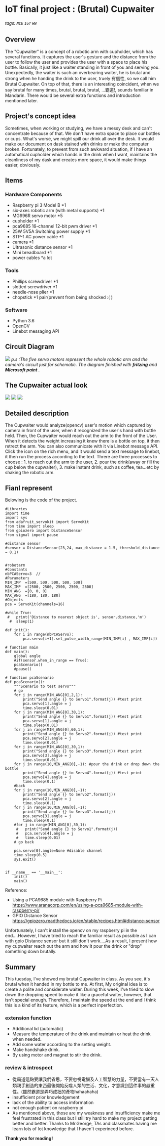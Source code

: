 # IoT final project : (Brutal) Cupwaiter

###### tags: `NCU` `IoT` `HW`

## Overview
The "Cupwaiter" is a concept of a robotic arm with cupholder, which has several functions. It captures the user's gesture and the distance from the user to follow the user and provides the user with a space to place his bottle. Basically, it just like a waiter standing in front of you and serving you. Unexpectedly, the waiter is such an overbearing waiter, he is brutal and strong when he handing the drink to the user, truely 有個性, so we call him Brutal Cupwaiter. On top of that, there is an interesting coincident, when we say brutal for many times, brutal, brutal, brutal, ...霸道!, sounds familiar in Mandarin. There would be several extra functions and introduction mentioned later.

## Project's concept idea
Sometimes, when working or studying, we have a messy desk and can't concentrate because of that. We don't have extra space to place our bottles or cups. What's worse, we might spill our drink all over the desk. It would make our document on dask stained with drinks or make the computer broken. Fortunately, to prevent from such awkward situation, if I have an automatical cupholder which hands in the drink when I want, maintains the cleanliness of my dask and creates more space, it would make things easier, obviously. 

## Items
### Hardware Components
* Raspberry pi 3 Model B *1
* six-axes robotic arm (with metal supports) *1
* MG996R servo motor *5
* cupholder *1
* pca9685 16-channel 12-bit pwm driver *1
* 25W 5V5A Switching power supply *1
* STP-1 AC power cable *1
* camera *1
* Ultrasonic distance sensor *1
* Mini breadboard *1
* power cables *a lot

### Tools
* Phillips screwdriver *1
* slotted screwdriver *1
* needle-nose plier *1
* chopstick *1 pair(prevent from being shocked :( )

### Software
* Python 3.6
* OpenCV
* Linebot messaging API



## Circuit Diagram
![](https://i.imgur.com/fk2ACCP.jpg)
*p.s :The five servo motors represent the whole robotic arm  and the camera's circuit just for schematic.*
*The diagram finished with **fritzing** and **Microsoft paint** .*

## The Cupwaiter actual look
![](https://i.imgur.com/kFBsjdI.jpg)
![](https://i.imgur.com/CHjdu3y.jpg)
![](https://i.imgur.com/TLLC8YI.jpg)


## Detailed description
The Cupwaiter would analyze(opencv) user's motion which captured by camera in front of the user, when it recognized the user's hand with bottle held. Then, the Cupwaiter would reach out the arm to the front of the User. When it detects the weight increasing it knew there is a bottle on top, it then retrect the arm.
You can also communicate with it via Linebot message API. Click the icon on the rich menu, and it would send a text message to linebot, it then run the process according to the text. Threre are three processes to choose : 1. to reach out the arm to the user, 2. pour the drink(away or fill the cup below the cupwaiter), 3. make instant drink, such as coffee, tea...etc by shaking the robotic arm.

## Fianl represent
Belowing is the code of the project.
```
#Libraries
import time
import sys
from adafruit_servokit import ServoKit
from time import sleep
from gpiozero import DistanceSensor
from signal import pause

#distance sensor 
#sensor = DistanceSensor(23,24, max_distance = 1.5, threshold_distance = 0.1)


#robotarm
#Constants
nbPCAServo=3  //
#Parameters
MIN_IMP  =[500, 500, 500, 500, 500]
MAX_IMP  =[2500, 2500, 2500, 2500, 2500]
MIN_ANG  =[0, 0, 0]
MAX_ANG  =[180, 180, 180]
#Objects
pca = ServoKit(channels=16)

#while True:
 #   print('Distance to nearest object is', sensor.distance,'m')
  #  sleep(1)
  
def init():
    for i in range(nbPCAServo):
        pca.servo[i+1].set_pulse_width_range(MIN_IMP[i] , MAX_IMP[i])

# function main 
def main():
    global angle
    #if(sensor.when_in_range == True):
    pcaScenario()
    #pause()
    
# function pcaScenario 
def pcaScenario():
    """Scenario to test servo"""
    # go
    for j in range(MIN_ANG[0],2,1):
        print("Send angle {} to Servo1".format(j)) #test print
        pca.servo[1].angle = j
        time.sleep(0.01)
    for j in range(MIN_ANG[0],30,1):
        print("Send angle {} to Servo1".format(j)) #test print
        pca.servo[1].angle = j
        time.sleep(0.01)
    for j in range(MIN_ANG[0],60,1):
        print("Send angle {} to Servo2".format(j)) #test print
        pca.servo[2].angle = j
        time.sleep(0.01)
    for j in range(MIN_ANG[0],30,1):
        print("Send angle {} to Servo3".format(j)) #test print
        pca.servo[3].angle = j
        time.sleep(0.01)
    for j in range(10,MIN_ANG[0],-1): #pour the drink or drop down the bottle
        print("Send angle {} to Servo4".format(j)) #test print
        pca.servo[4].angle = j
        time.sleep(0.1)        
    #back
    for j in range(10,MIN_ANG[0],-1):
        print("Send angle {} to Servo2".format(j))
        pca.servo[2].angle = j
        time.sleep(0.1)
    for j in range(10,MIN_ANG[0],-1):
        print("Send angle {} to Servo3".format(j))
        pca.servo[3].angle = j
        time.sleep(0.1)
    #for j in range(MIN_ANG[0],30,1):
     #   print("Send angle {} to Servo1".format(j))
     #   pca.servo[4].angle = j
     #   time.sleep(0.01)
    # go back

    pca.servo[0].angle=None #disable channel
    time.sleep(0.5)
    sys.exit()


if __name__ == '__main__':
    init()
    main()

```

Reference:
* Using a PCA9685 module with Raspberry Pi
https://www.aranacorp.com/en/using-a-pca9685-module-with-raspberry-pi/
* GPIO Distance Sensor https://gpiozero.readthedocs.io/en/stable/recipes.html#distance-sensor

Unfortunately, I can't install the opencv on my raspberry pi in the end....However, I have tried to reach the familiar result as possible as I can with gpio Distance sensor but it still don't work....As a result, I present how my cupwaiter reach out the arm and how it pour the drink or "drop" something down brutally.

## Summary
This tuesday, I've showed my brutal Cupwaiter in class. As you see, it's brutal when it handed in my bottle to me. At first, My original idea is to create a polite and considerate waiter. During this week, I've tried to slow down the dropping speed to make it like a graceful waiter, however, that isn't special enough. Therefore, I maintain the speed at the end and I think this is a kind of its feature, which is a perfect inperfection.

### extension function
* Additional lid (automatic)
* Measure the temperature of the drink and maintain or heat the drink when needed.
* Add some water according to the setting weight.
* Make handshake drink.
* By using motor and magnet to stir the drink.

### review & introspect
* 從霸道這點要讓我們省思，不要忽視電腦及人工智慧的力量，不要當有一天人類親手創造的東西最後開始反噬人類的生活、文化，才意識到這件事的嚴重性。(雖然霸道是弄巧成拙的產物hahaahaha)
* insufficient prior knowledgement
* lack of the ability to access imformation
* not enough patient on raspberry pi
* As mentioned above, those are my weakness and insufficiency make me feel frustrated in this class but I still try hard to make my project getting better and better. Thanks to Mr.George, TAs and classmates having me learn lots of Iot knowledge that I haven't experinced before.



**Thank you for reading!**
